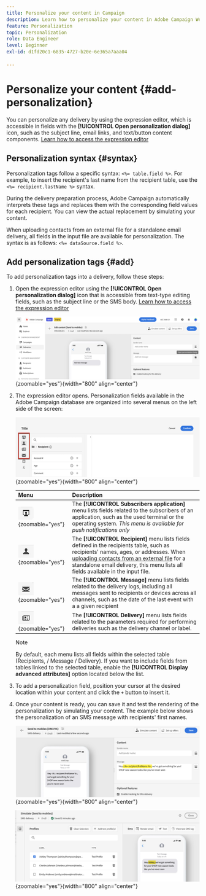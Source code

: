 ```yaml
---
title: Personalize your content in Campaign
description: Learn how to personalize your content in Adobe Campaign Web
feature: Personalization
topic: Personalization
role: Data Engineer
level: Beginner
exl-id: d1fd20c1-6835-4727-b20e-6e365a7aaa04
 
---
```


# Personalize your content {#add-personalization}

You can personalize any delivery by using the expression editor, which is accessible in fields with the **[!UICONTROL Open personalization dialog]** icon, such as the subject line, email links, and text/button content components. [Learn how to access the expression editor](gs-personalization.md/#access)

## Personalization syntax {#syntax}

Personalization tags follow a specific syntax: `<%= table.field %>`. For example, to insert the recipient's last name from the recipient table, use the `<%= recipient.lastName %>` syntax.

During the delivery preparation process, Adobe Campaign automatically interprets these tags and replaces them with the corresponding field values for each recipient. You can view the actual replacement by simulating your content.

When uploading contacts from an external file for a standalone email delivery, all fields in the input file are available for personalization. The syntax is as follows: `<%= dataSource.field %>`. 

## Add personalization tags {#add}

To add personalization tags into a delivery, follow these steps:

1. Open the expression editor using the **[!UICONTROL Open personalization dialog]** icon that is accessible from text-type editing fields, such as the subject line or the SMS body. [Learn how to access the expression editor](gs-personalization.md/#access)

    ![](assets/perso-access.png){zoomable="yes"}{width="800" align="center"}

1. The expression editor opens. Personalization fields available in the Adobe Campaign database are organized into several menus on the left side of the screen:

    ![](assets/perso-insert-field.png){zoomable="yes"}{width="800" align="center"}

    |Menu | Description | 
    |-----|------------|
    |![](assets/do-not-localize/perso-subscribers-menu.png){zoomable="yes"} | The **[!UICONTROL Subscribers application]** menu lists fields related to the subscribers of an application, such as the used terminal or the operating system. *This menu is available for push notifications only* | 
    |![](assets/do-not-localize/perso-recipients-menu.png){zoomable="yes"} | The **[!UICONTROL Recipient]** menu lists fields defined in the recipients table, such as recipients' names, ages, or addresses. When [uploading contacts from an external file](../audience/file-audience.md) for a standalone email delivery, this menu lists all fields available in the input file. | 
    |![](assets/do-not-localize/perso-message-menu.png){zoomable="yes"}| The **[!UICONTROL Message]** menu lists fields related to the delivery logs, including all messages sent to recipients or devices across all channels, such as the date of the last event with a a given recipient |
    |![](assets/do-not-localize/perso-delivery-menu.png){zoomable="yes"}| The **[!UICONTROL Delivery]** menu lists fields related to the parameters required for performing deliveries such as the delivery channel or label.|

    >[!NOTE]
    >
    >By default, each menu lists all fields within the selected table (Recipients, / Message / Delivery). If you want to include fields from tables linked to the selected table, enable the **[!UICONTROL Display advanced attributes]** option located below the list.

1. To add a personalization field, position your cursor at the desired location within your content and click the `+` button to insert it.

1. Once your content is ready, you can save it and test the rendering of the personalization by simulating your content. The example below shows the personalization of an SMS message with recipients' first names.

    ![](assets/perso-preview1.png){zoomable="yes"}{width="800" align="center"}

    ![](assets/perso-preview2.png){zoomable="yes"}{width="800" align="center"}
